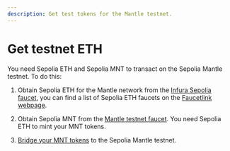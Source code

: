 ```yaml
---
description: Get test tokens for the Mantle testnet.
---
```


# Get testnet ETH

You need Sepolia ETH and Sepolia MNT to transact on the Sepolia Mantle testnet. To do this:

1. Obtain Sepolia ETH for the Mantle network from the
    [Infura Sepolia faucet](https://www.infura.io/faucet/sepolia), you can find a list
    of Sepolia ETH faucets on the [Faucetlink webpage](https://faucetlink.to/sepolia).

1. Obtain Sepolia MNT from the [Mantle testnet faucet](https://faucet.sepolia.mantle.xyz/). You need
    Sepolia ETH to mint your MNT tokens.

1. [Bridge your MNT tokens](https://bridge.sepolia.mantle.xyz/) to the Sepolia Mantle testnet. 
